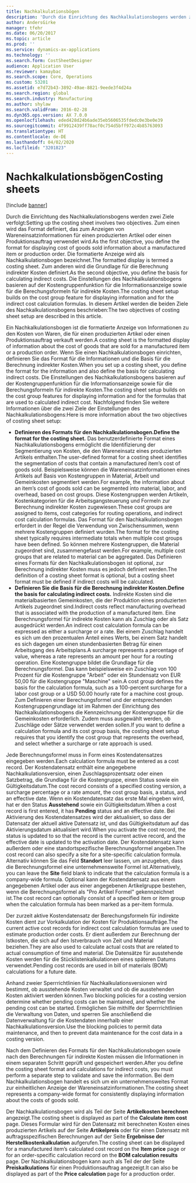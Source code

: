 ```yaml
---
title: Nachkalkulationsbögen
description: 'Durch die Einrichtung des Nachkalkulationsbogens werden zwei Ziele verfolgt: Zum einen wird das Format definiert, das zum Anzeigen von Wareneinsatzinformationen für einen produzierten Artikel oder einen Produktionsauftrag verwendet wird. Die formatierte Anzeige wird als Nachkalkulationsbogen bezeichnet. Zum anderen wird die Grundlage für die Berechnung indirekter Kosten definiert. Die Einstellungen des Nachkalkulationsbogens basieren auf der Kostengruppenfunktion für die Informationsanzeige sowie für die Berechungsformeln für indirekte Kosten. In diesem Artikel werden die beiden Ziele des Nachkalkulationsbogens beschrieben:'
author: AndersGirke
manager: tfehr
ms.date: 06/20/2017
ms.topic: article
ms.prod: ''
ms.service: dynamics-ax-applications
ms.technology: ''
ms.search.form: CostSheetDesigner
audience: Application User
ms.reviewer: kamaybac
ms.search.scope: Core, Operations
ms.custom: 53201
ms.assetid: e7d72b43-3892-49ae-8821-9eede3f4d24a
ms.search.region: global
ms.search.industry: Manufacturing
ms.author: shylaw
ms.search.validFrom: 2016-02-28
ms.dyn365.ops.version: AX 7.0.0
ms.openlocfilehash: eded428d24b6ade35eb5606535fdedc0e3be0e39
ms.sourcegitcommit: 4f9912439ff78acf0c754d5bff972c4b85763093
ms.translationtype: HT
ms.contentlocale: de-DE
ms.lasthandoff: 04/02/2020
ms.locfileid: "3201823"
---
```

# <a name="costing-sheets"></a><span data-ttu-id="de332-108">Nachkalkulationsbögen</span><span class="sxs-lookup"><span data-stu-id="de332-108">Costing sheets</span></span>

[!include [banner](../includes/banner.md)]

<span data-ttu-id="de332-109">Durch die Einrichtung des Nachkalkulationsbogens werden zwei Ziele verfolgt:</span><span class="sxs-lookup"><span data-stu-id="de332-109">Setting up the costing sheet involves two objectives.</span></span> <span data-ttu-id="de332-110">Zum einen wird das Format definiert, das zum Anzeigen von Wareneinsatzinformationen für einen produzierten Artikel oder einen Produktionsauftrag verwendet wird.</span><span class="sxs-lookup"><span data-stu-id="de332-110">As the first objective, you define the format for displaying cost of goods sold information about a manufactured item or production order.</span></span> <span data-ttu-id="de332-111">Die formatierte Anzeige wird als Nachkalkulationsbogen bezeichnet.</span><span class="sxs-lookup"><span data-stu-id="de332-111">The formatted display is termed a costing sheet.</span></span> <span data-ttu-id="de332-112">Zum anderen wird die Grundlage für die Berechnung indirekter Kosten definiert.</span><span class="sxs-lookup"><span data-stu-id="de332-112">As the second objective, you define the basis for calculating indirect costs.</span></span> <span data-ttu-id="de332-113">Die Einstellungen des Nachkalkulationsbogens basieren auf der Kostengruppenfunktion für die Informationsanzeige sowie für die Berechungsformeln für indirekte Kosten.</span><span class="sxs-lookup"><span data-stu-id="de332-113">The costing sheet setup builds on the cost group feature for displaying information and for the indirect cost calculation formulas.</span></span> <span data-ttu-id="de332-114">In diesem Artikel werden die beiden Ziele des Nachkalkulationsbogens beschrieben:</span><span class="sxs-lookup"><span data-stu-id="de332-114">The two objectives of costing sheet setup are described in this article.</span></span> 

<span data-ttu-id="de332-115">Ein Nachkalkulationsbogen ist die formatierte Anzeige von Informationen zu den Kosten von Waren, die für einen produzierten Artikel oder einen Produktionsauftrag verkauft werden.</span><span class="sxs-lookup"><span data-stu-id="de332-115">A costing sheet is the formatted display of information about the cost of goods that are sold for a manufactured item or a production order.</span></span> <span data-ttu-id="de332-116">Wenn Sie einen Nachkalkulationsbogen einrichten, definieren Sie das Format für die Informationen und die Basis für die Berechnung indirekter Kosten.</span><span class="sxs-lookup"><span data-stu-id="de332-116">When you set up a costing sheet, you define the format for the information and also define the basis for calculating indirect costs.</span></span> <span data-ttu-id="de332-117">Die Einstellungen des Nachkalkulationsbogens basieren auf der Kostengruppenfunktion für die Informationsanzeige sowie für die Berechungsformeln für indirekte Kosten.</span><span class="sxs-lookup"><span data-stu-id="de332-117">The costing sheet setup builds on the cost group features for displaying information and for the formulas that are used to calculated indirect cost.</span></span> <span data-ttu-id="de332-118">Nachfolgend finden Sie weitere Informationen über die zwei Ziele der Einstellungen des Nachkalkulationsbogens:</span><span class="sxs-lookup"><span data-stu-id="de332-118">Here is more information about the two objectives of costing sheet setup:</span></span>
-   <span data-ttu-id="de332-119">**Definieren des Formats für den Nachkalkulationsbogen.**</span><span class="sxs-lookup"><span data-stu-id="de332-119">**Define the format for the costing sheet.**</span></span> <span data-ttu-id="de332-120">Das benutzerdefinierte Format eines Nachkalkulationsbogens ermöglicht die Identifizierung der Segmentierung von Kosten, die den Wareneinsatz eines produzierten Artikels enthalten.</span><span class="sxs-lookup"><span data-stu-id="de332-120">The user-defined format for a costing sheet identifies the segmentation of costs that contain a manufactured item’s cost of goods sold.</span></span> <span data-ttu-id="de332-121">Beispielsweise können die Wareneinsatzinformationen eines Artikels auf Basis von Kostengruppen in Material, Arbeit und Gemeinkosten segmentiert werden.</span><span class="sxs-lookup"><span data-stu-id="de332-121">For example, the information about an item’s cost of goods sold can be segmented into material, labor, and overhead, based on cost groups.</span></span> <span data-ttu-id="de332-122">Diese Kostengruppen werden Artikeln, Kostenkategorien für die Arbeitsgangsteuerung und Formeln zur Berechnung indirekter Kosten zugewiesen.</span><span class="sxs-lookup"><span data-stu-id="de332-122">These cost groups are assigned to items, cost categories for routing operations, and indirect cost calculation formulas.</span></span> <span data-ttu-id="de332-123">Das Format für den Nachkalkulationsbogen erfordert in der Regel die Verwendung von Zwischensummen, wenn mehrere Kostengruppen definiert wurden.</span><span class="sxs-lookup"><span data-stu-id="de332-123">The format for the costing sheet typically requires intermediate totals when multiple cost groups have been defined.</span></span> <span data-ttu-id="de332-124">So können mehrere Kostengruppen, die Material zugeordnet sind, zusammengefasst werden.</span><span class="sxs-lookup"><span data-stu-id="de332-124">For example, multiple cost groups that are related to material can be aggregated.</span></span> <span data-ttu-id="de332-125">Das Definieren eines Formats für den Nachkalkulationsbogen ist optional, zur Berechnung indirekter Kosten muss es jedoch definiert werden.</span><span class="sxs-lookup"><span data-stu-id="de332-125">The definition of a costing sheet format is optional, but a costing sheet format must be defined if indirect costs will be calculated.</span></span>
-   <span data-ttu-id="de332-126">**Definieren Sie die Basis für die Berechnung indirekter Kosten.**</span><span class="sxs-lookup"><span data-stu-id="de332-126">**Define the basis for calculating indirect costs.**</span></span> <span data-ttu-id="de332-127">Indirekte Kosten sind die materialbasierten Gemeinkosten, die der Produktion eines produzierten Artikels zugeordnet sind.</span><span class="sxs-lookup"><span data-stu-id="de332-127">Indirect costs reflect manufacturing overhead that is associated with the production of a manufactured item.</span></span> <span data-ttu-id="de332-128">Eine Berechnungsformel für indirekte Kosten kann als Zuschlag oder als Satz ausgedrückt werden.</span><span class="sxs-lookup"><span data-stu-id="de332-128">An indirect cost calculation formula can be expressed as either a surcharge or a rate.</span></span> <span data-ttu-id="de332-129">Bei einem Zuschlag handelt es sich um den prozentualen Anteil eines Werts, bei einem Satz handelt es sich dagegen um einen stundenbasierten Betrag für einen Arbeitsgang des Arbeitsplans.</span><span class="sxs-lookup"><span data-stu-id="de332-129">A surcharge represents a percentage of value, whereas a rate represents an amount per hour for a routing operation.</span></span> <span data-ttu-id="de332-130">Eine Kostengruppe bildet die Grundlage für die Berechnungsformel. Das kann beispielsweise ein Zuschlag von 100 Prozent für die Kostengruppe "Arbeit" oder ein Stundensatz von EUR 50,00 für die Kostengruppe "Maschine" sein.</span><span class="sxs-lookup"><span data-stu-id="de332-130">A cost group defines the basis for the calculation formula, such as a 100-percent surcharge for a labor cost group or a USD 50.00 hourly rate for a machine cost group.</span></span> <span data-ttu-id="de332-131">Zum Definieren einer Berechungsformel und der entsprechenden Kostengruppengrundlage ist im Rahmen der Einrichtung des Nachkalkulationsbogens die Kennzeichnung der Kostengruppe für die Gemeinkosten erforderlich. Zudem muss ausgewählt werden, ob Zuschläge oder Sätze verwendet werden sollen.</span><span class="sxs-lookup"><span data-stu-id="de332-131">If you want to define a calculation formula and its cost group basis, the costing sheet setup requires that you identify the cost group that represents the overhead, and select whether a surcharge or rate approach is used.</span></span>

<span data-ttu-id="de332-132">Jede Berechnungsformel muss in Form eines Kostendatensatzes eingegeben werden.</span><span class="sxs-lookup"><span data-stu-id="de332-132">Each calculation formula must be entered as a cost record.</span></span> <span data-ttu-id="de332-133">Der Kostendatensatz enthält eine angegebene Nachkalkulationsversion, einen Zuschlagsprozentsatz oder einen Satzbetrag, die Grundlage für die Kostengruppe, einen Status sowie ein Gültigkeitsdatum.</span><span class="sxs-lookup"><span data-stu-id="de332-133">The cost record consists of a specified costing version, a surcharge percentage or a rate amount, the cost group basis, a status, and an effective date.</span></span> <span data-ttu-id="de332-134">Wenn ein Kostendatensatz das erste Mal eingeben wird, hat er den Status **Ausstehend** sowie ein Gültigkeitsdatum.</span><span class="sxs-lookup"><span data-stu-id="de332-134">When a cost record is first entered, it has **Pending** status and an effective date.</span></span> <span data-ttu-id="de332-135">Bei Aktivierung des Kostendatensatzes wird der aktualisiert, so dass der Datensatz der aktuell aktive Datensatz ist, und das Gültigkeitsdatum auf das Aktivierungsdatum aktualisiert wird.</span><span class="sxs-lookup"><span data-stu-id="de332-135">When you activate the cost record, the status is updated to so that the record is the current active record, and the effective date is updated to the activation date.</span></span> <span data-ttu-id="de332-136">Der Kostendatensatz kann außerdem oder eine standortspezifische Berechnungsformel angeben.</span><span class="sxs-lookup"><span data-stu-id="de332-136">The cost record can also specify a site for a site-specific calculation formula.</span></span> <span data-ttu-id="de332-137">Alternativ können Sie das Feld **Standort** leer lassen, um anzugeben, dass die Berechnungsformel eine unternehmensweite Formel ist.</span><span class="sxs-lookup"><span data-stu-id="de332-137">Alternatively, you can leave the **Site** field blank to indicate that the calculation formula is a company-wide formula.</span></span> <span data-ttu-id="de332-138">Optional kann der Kostendatensatz aus einem angegebenen Artikel oder aus einer angegebenen Artikelgruppe bestehen, wenn die Berechnungsformel als "Pro Artikel Formel" gekennzeichnet ist.</span><span class="sxs-lookup"><span data-stu-id="de332-138">The cost record can optionally consist of a specified item or item group when the calculation formula has been marked as a per-item formula.</span></span> 

<span data-ttu-id="de332-139">Der zurzeit aktive Kostendatensatz der Berechungsformeln für indirekte Kosten dient zur Vorkalkulation der Kosten für Produktionsaufträge.</span><span class="sxs-lookup"><span data-stu-id="de332-139">The current active cost records for indirect cost calculation formulas are used to estimate production order costs.</span></span> <span data-ttu-id="de332-140">Er dient außerdem zur Berechnung der Istkosten, die sich auf den Istverbrauch von Zeit und Material beziehen.</span><span class="sxs-lookup"><span data-stu-id="de332-140">They are also used to calculate actual costs that are related to actual consumption of time and material.</span></span> <span data-ttu-id="de332-141">Die Datensätze für ausstehende Kosten werden für die Stücklistenkalkulationen eines späteren Datums verwendet.</span><span class="sxs-lookup"><span data-stu-id="de332-141">Pending cost records are used in bill of materials (BOM) calculations for a future date.</span></span> 

<span data-ttu-id="de332-142">Anhand zweier Sperrrichtlinien für Nachkalkulationsversionen wird bestimmt, ob ausstehende Kosten verwaltet und ob die ausstehenden Kosten aktiviert werden können.</span><span class="sxs-lookup"><span data-stu-id="de332-142">Two blocking policies for a costing version determine whether pending costs can be maintained, and whether the pending cost can be started.</span></span> <span data-ttu-id="de332-143">Ermöglichen Sie mithilfe der Sperrrichtlinien die Verwaltung von Daten, und sperren Sie anschließend die Datenverwaltung für die Kostendaten innerhalb einer Nachkalkulationsversion.</span><span class="sxs-lookup"><span data-stu-id="de332-143">Use the blocking policies to permit data maintenance, and then to prevent data maintenance for the cost data in a costing version.</span></span> 

<span data-ttu-id="de332-144">Nach dem Definieren des Formats für den Nachkalkulationsbogen sowie nach den Berechnungen für indirekte Kosten müssen die Informationen in einem separaten Schritt geprüft und gespeichert werden.</span><span class="sxs-lookup"><span data-stu-id="de332-144">After you define the costing sheet format and calculations for indirect costs, you must perform a separate step to validate and save the information.</span></span> <span data-ttu-id="de332-145">Bei dem Nachkalkulationsbogen handelt es sich um ein unternehmensweites Format zur einheitlichen Anzeige der Wareneinsatzinformationen.</span><span class="sxs-lookup"><span data-stu-id="de332-145">The costing sheet represents a company-wide format for consistently displaying information about the costs of goods sold.</span></span> 

<span data-ttu-id="de332-146">Der Nachkalkulationsbogen wird als Teil der Seite **Artikelkosten berechnen** angezeigt.</span><span class="sxs-lookup"><span data-stu-id="de332-146">The costing sheet is displayed as part of the **Calculate item cost** page.</span></span> <span data-ttu-id="de332-147">Dieses Formular wird für den Datensatz mit berechneten Kosten eines produzierten Artikels auf der Seite **Artikelpreis** oder für einen Datensatz mit auftragsspezifischen Berechnungen auf der Seite **Ergebnisse der Herstellkostenkalkulation** aufgerufen.</span><span class="sxs-lookup"><span data-stu-id="de332-147">The costing sheet can be displayed for a manufactured item’s calculated cost record on the **Item price** page or for an order-specific calculation record on the **BOM calculation results** page.</span></span> <span data-ttu-id="de332-148">Der Nachkalkulationsbogen kann auch als Teil der der Seite **Preiskalkulations** für einen Produktionsauftrag angezeigt.</span><span class="sxs-lookup"><span data-stu-id="de332-148">It can also be displayed as part of the **Price calculation** page for a production order.</span></span>





